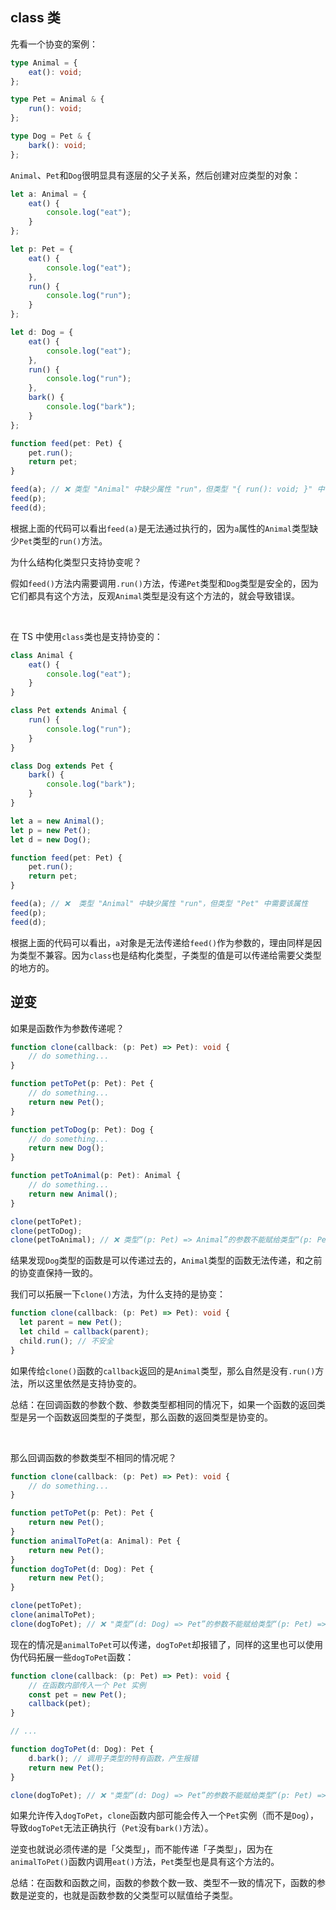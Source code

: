 ##   class 类

先看一个协变的案例：

```typescript
type Animal = {
    eat(): void;
};

type Pet = Animal & {
    run(): void;
};

type Dog = Pet & {
    bark(): void;
};
```

`Animal`、`Pet`和`Dog`很明显具有逐层的父子关系，然后创建对应类型的对象：

```typescript
let a: Animal = {
    eat() {
        console.log("eat");
    }
};

let p: Pet = {
    eat() {
        console.log("eat");
    },
    run() {
        console.log("run");
    }
};

let d: Dog = {
    eat() {
        console.log("eat");
    },
    run() {
        console.log("run");
    },
    bark() {
        console.log("bark");
    }
};

function feed(pet: Pet) {
    pet.run();
    return pet;
}

feed(a); // ❌ 类型 "Animal" 中缺少属性 "run"，但类型 "{ run(): void; }" 中需要该属性
feed(p);
feed(d);
```

根据上面的代码可以看出`feed(a)`是无法通过执行的，因为`a`属性的`Animal`类型缺少`Pet`类型的`run()`方法。

为什么结构化类型只支持协变呢？

假如`feed()`方法内需要调用`.run()`方法，传递`Pet`类型和`Dog`类型是安全的，因为它们都具有这个方法，反观`Animal`类型是没有这个方法的，就会导致错误。

<br />

在 TS 中使用`class`类也是支持协变的：

```typescript
class Animal {
    eat() {
        console.log("eat");
    }
}

class Pet extends Animal {
    run() {
        console.log("run");
    }
}

class Dog extends Pet {
    bark() {
        console.log("bark");
    }
}

let a = new Animal();
let p = new Pet();
let d = new Dog();

function feed(pet: Pet) {
    pet.run();
    return pet;
}

feed(a); // ❌  类型 "Animal" 中缺少属性 "run"，但类型 "Pet" 中需要该属性
feed(p);
feed(d);
```

根据上面的代码可以看出，`a`对象是无法传递给`feed()`作为参数的，理由同样是因为类型不兼容。因为`class`也是结构化类型，子类型的值是可以传递给需要父类型的地方的。

##   逆变

如果是函数作为参数传递呢？

```typescript
function clone(callback: (p: Pet) => Pet): void {
    // do something...
}

function petToPet(p: Pet): Pet {
    // do something...
    return new Pet();
}

function petToDog(p: Pet): Dog {
    // do something...
    return new Dog();
}

function petToAnimal(p: Pet): Animal {
    // do something...
    return new Animal();
}

clone(petToPet);
clone(petToDog);
clone(petToAnimal); // ❌ 类型“(p: Pet) => Animal”的参数不能赋给类型“(p: Pet) => Pet”的参数
```

结果发现`Dog`类型的函数是可以传递过去的，`Animal`类型的函数无法传递，和之前的协变直保持一致的。

我们可以拓展一下`clone()`方法，为什么支持的是协变：

```typescript
function clone(callback: (p: Pet) => Pet): void { 
  let parent = new Pet();
  let child = callback(parent);
  child.run(); // 不安全
}
```

如果传给`clone()`函数的`callback`返回的是`Animal`类型，那么自然是没有`.run()`方法，所以这里依然是支持协变的。

总结：在回调函数的参数个数、参数类型都相同的情况下，如果一个函数的返回类型是另一个函数返回类型的子类型，那么函数的返回类型是协变的。

<br />

那么回调函数的参数类型不相同的情况呢？

```typescript
function clone(callback: (p: Pet) => Pet): void {
    // do something...
}

function petToPet(p: Pet): Pet {
    return new Pet();
}
function animalToPet(a: Animal): Pet {
    return new Pet();
}
function dogToPet(d: Dog): Pet {
    return new Pet();
}

clone(petToPet);
clone(animalToPet);
clone(dogToPet); // ❌ "类型“(d: Dog) => Pet”的参数不能赋给类型“(p: Pet) => Pet”的参数
```

现在的情况是`animalToPet`可以传递，`dogToPet`却报错了，同样的这里也可以使用伪代码拓展一些`dogToPet`函数：

```typescript
function clone(callback: (p: Pet) => Pet): void {
    // 在函数内部传入一个 Pet 实例
    const pet = new Pet();
    callback(pet);
}

// ...

function dogToPet(d: Dog): Pet {
    d.bark(); // 调用子类型的特有函数，产生报错
    return new Pet();
}

clone(dogToPet); // ❌ "类型“(d: Dog) => Pet”的参数不能赋给类型“(p: Pet) => Pet”的参数
```

如果允许传入`dogToPet`，`clone`函数内部可能会传入一个`Pet`实例（而不是`Dog`），导致`dogToPet`无法正确执行（`Pet`没有`bark()`方法）。

<XTextLight>逆变也就说必须传递的是「父类型」，而不能传递「子类型」，</XTextLight>因为在`animalToPet()`函数内调用`eat()`方法，`Pet`类型也是具有这个方法的。

总结：在函数和函数之间，函数的参数个数一致、类型不一致的情况下，函数的参数是逆变的，也就是函数参数的父类型可以赋值给子类型。